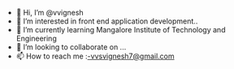 - 👋 Hi, I’m @vvignesh
- 👀 I’m interested in front end application development..
- 🌱 I’m currently learning Mangalore Institute of Technology and Engineering
- 💞️ I’m looking to collaborate on ...
- 📫 How to reach me :-vvsvignesh7@gmail.com

<!---
vvignesh007/vvignesh007 is a ✨ special ✨ repository because its `README.md` (this file) appears on your GitHub profile.
You can click the Preview link to take a look at your changes.
--->
